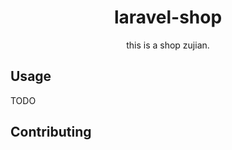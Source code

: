 <h1 align="center"> laravel-shop </h1>

<p align="center"> this is a shop zujian.</p>


## Usage

TODO

## Contributing